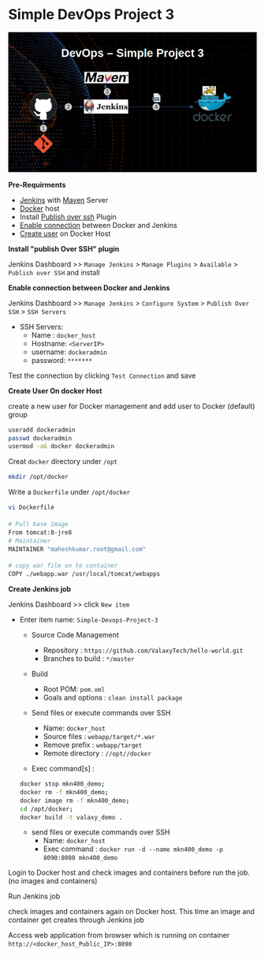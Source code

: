 # Simple DevOps Project 3

![devops simple project](./img/devops-3.png)

**Pre-Requirments**

- [Jenkins](../../Jenkins/Jenkins_installation.md) with [Maven](../../Maven/Maven_installation.md) Server
- [Docker](../../Docker/installation/) host
- Install [Publish over ssh](#publish_over_ssh) Plugin
- [Enable connection](#enable_ssh) between Docker and Jenkins
- [Create user](#create_user) on Docker Host

<a name="publish_over_ssh"></a>
**Install "publish Over SSH" plugin**

Jenkins Dashboard >> `Manage Jenkins` > `Manage Plugins` > `Available` > `Publish over SSH` and install

<a name="enable_ssh"></a>
**Enable connection between Docker and Jenkins**

Jenkins Dashboard >> `Manage Jenkins` > `Configure System` > `Publish Over SSH` > `SSH Servers`

- SSH Servers:
  - Name : `docker_host`
  - Hostname: `<ServerIP>`
  - username: `dockeradmin`
  - password: `*******`

Test the connection by clicking `Test Connection` and save

<a name="create_user"></a>
**Create User On docker Host**

create a new user for Docker management and add user to Docker (default) group
~~~sh
useradd dockeradmin
passwd dockeradmin
usermod -aG docker dockeradmin
~~~
Creat `docker` directory under `/opt`
~~~sh
mkdir /opt/docker
~~~
Write a `Dockerfile` under `/opt/docker`
~~~sh
vi Dockerfile

# Pull base image
From tomcat:8-jre8
# Maintainer
MAINTAINER "maheshkumar.root@gmail.com"

# copy war file on to container
COPY ./webapp.war /usr/local/tomcat/webapps
~~~

**Create Jenkins job**

Jenkins Dashboard >> click `New item`
- Enter item name: `Simple-Devops-Project-3`
  - Source Code Management  
    - Repository : `https://github.com/ValaxyTech/hello-world.git`
    - Branches to build : `*/master`
  - Build
    - Root POM: `pom.xml`  
    - Goals and options : `clean install package`  

  - Send files or execute commands over SSH
    - Name: `docker_host`
    - Source files	: `webapp/target/*.war`
    - Remove prefix	: `webapp/target`
    - Remote directory	: `//opt//docker`  
  - Exec command[s]	:
  ~~~sh
  docker stop mkn400_demo;
  docker rm -f mkn400_demo;
  docker image rm -f mkn400_demo;
  cd /opt/docker;
  docker build -t valaxy_demo .
  ~~~

  - send files or execute commands over SSH  
    - Name: `docker_host`  
    - Exec command	: `docker run -d --name mkn400_demo -p 8090:8080 mkn400_demo`  

Login to Docker host and check images and containers before run the job. (no images and containers)

Run Jenkins job

check images and containers again on Docker host. This time an image and container get creates through Jenkins job

Access web application from browser which is running on container
`http://<docker_host_Public_IP>:8090`
